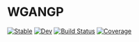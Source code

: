# WGANGP

[![Stable](https://img.shields.io/badge/docs-stable-blue.svg)](https://vincentmolin.github.io/WGANGP.jl/stable)
[![Dev](https://img.shields.io/badge/docs-dev-blue.svg)](https://vincentmolin.github.io/WGANGP.jl/dev)
[![Build Status](https://travis-ci.com/vincentmolin/WGANGP.jl.svg?branch=main)](https://travis-ci.com/vincentmolin/WGANGP.jl)
[![Coverage](https://codecov.io/gh/vincentmolin/WGANGP.jl/branch/main/graph/badge.svg)](https://codecov.io/gh/vincentmolin/WGANGP.jl)
